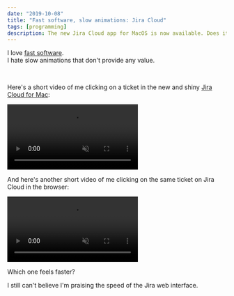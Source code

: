 ```yaml
---
date: "2019-10-08"
title: "Fast software, slow animations: Jira Cloud"
tags: [programming]
description: The new Jira Cloud app for MacOS is now available. Does it feel faster than the Jira web interface?
---
```


I love [fast software](https://craigmod.com/essays/fast_software/).  
I hate slow animations that don't provide any value.

<br />

Here's a short video of me clicking on a ticket in the new and shiny [Jira Cloud for Mac](https://www.atlassian.com/software/jira/mac):

<video autoplay controls loop muted playsinline>
  <source src="/videos/jira-app.mp4" type="video/mp4" />
  <source src="/videos/jira-app.webm" type="video/webm" />
</video>

And here's another short video of me clicking on the same ticket on Jira Cloud in the browser:

<video autoplay controls loop muted playsinline>
  <source src="/videos/jira-web.mp4" type="video/mp4" />
  <source src="/videos/jira-web.webm" type="video/webm" />
</video>

Which one feels faster?

I still can't believe I'm praising the speed of the Jira web interface.
